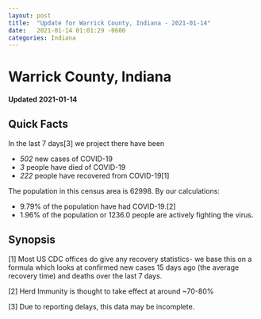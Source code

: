 ```yaml
---
layout: post
title:  "Update for Warrick County, Indiana - 2021-01-14"
date:   2021-01-14 01:01:29 -0600
categories: Indiana
---
```


# Warrick County, Indiana
#### Updated 2021-01-14

## Quick Facts

In the last 7 days[3] we project there have been
- *502* new cases of COVID-19
- *3* people have died of COVID-19
- *222* people have recovered from COVID-19[1]

The population in this census area is 62998. By our calculations:
- 9.79% of the population have had COVID-19.[2]
- 1.96% of the population or 1236.0 people are actively fighting the virus.

## Synopsis




[1] Most US CDC offices do give any recovery statistics- we base this on a formula which looks at confirmed new cases
15 days ago (the average recovery time) and deaths over the last 7 days.

[2] Herd Immunity is thought to take effect at around ~70-80%

[3] Due to reporting delays, this data may be incomplete.
 
    